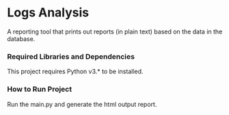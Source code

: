 # Logs Analysis 

A reporting tool that prints out reports (in plain text) based on the data in the database.

### Required Libraries and Dependencies

This project requires Python v3.* to be installed.

### How to Run Project

Run the main.py and generate the html output report.

